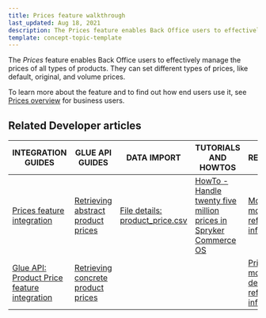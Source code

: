 ```yaml
---
title: Prices feature walkthrough
last_updated: Aug 18, 2021
description: The Prices feature enables Back Office users to effectively manage the prices of all types of products
template: concept-topic-template
---
```


The _Prices_ feature enables Back Office users to effectively manage the prices of all types of products. They can set different types of prices, like default, original, and volume prices.


To learn more about the feature and to find out how end users use it, see [Prices overview](/docs/scos/user/features/{{page.version}}/prices-feature-overview/prices-feature-overview.html) for business users.


## Related Developer articles

| INTEGRATION GUIDES  | GLUE API GUIDES | DATA IMPORT | TUTORIALS AND HOWTOS | REFERENCES |
|---|---|---|---|---|
| [Prices feature integration](/docs/scos/dev/feature-integration-guides/{{page.version}}/prices-feature-integration.html) | [Retrieving abstract product prices](/docs/scos/dev/glue-api-guides/{{page.version}}/managing-products/abstract-products/retrieving-abstract-product-prices.html) | [File details: product_price.csv](/docs/scos/dev/data-import/{{page.version}}/data-import-categories/catalog-setup/pricing/file-details-product-price.csv.html) | [HowTo - Handle twenty five million prices in Spryker Commerce OS](/docs/scos/dev/tutorials-and-howtos/{{page.version}}/howtos/howto-handle-twenty-five-million-prices-in-spryker-commerce-os.html) | [Money module: reference information](/docs/scos/dev/feature-walkthroughs/{{page.version}}/prices-feature-walkthrough/money-module-reference-information.html) |
| [Glue API: Product Price feature integration](/docs/scos/dev/feature-integration-guides/{{page.version}}/glue-api/glue-api-product-price-feature-integration.html) | [Retrieving concrete product prices](/docs/scos/dev/glue-api-guides/{{page.version}}/managing-products/concrete-products/retrieving-concrete-product-prices.html) |  |  | [PriceProduct module details: reference information](/docs/scos/dev/feature-walkthroughs/{{page.version}}/prices-feature-walkthrough/priceproduct-module-details-reference-information.html) |
